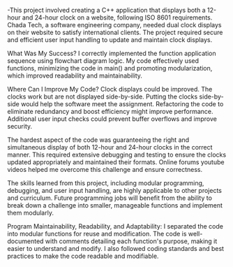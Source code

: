 -This project involved creating a C++ application that displays both a 12-hour and 24-hour clock on a website, following ISO 8601 requirements. Chada Tech, a software engineering company, needed dual clock displays on their website to satisfy international clients. The project required secure and efficient user input handling to update and maintain clock displays.

What Was My Success?
I correctly implemented the function application sequence using flowchart diagram logic. My code effectively used functions, minimizing the code in main() and promoting modularization, which improved readability and maintainability.

Where Can I Improve My Code?
Clock displays could be improved. The clocks work but are not displayed side-by-side. Putting the clocks side-by-side would help the software meet the assignment. Refactoring the code to eliminate redundancy and boost efficiency might improve performance. Additional user input checks could prevent buffer overflows and improve security.

The hardest aspect of the code was guaranteeing the right and simultaneous display of both 12-hour and 24-hour clocks in the correct manner. This required extensive debugging and testing to ensure the clocks updated appropriately and maintained their formats. Online forums youtube videos helped me overcome this challenge and ensure correctness.

The skills learned from this project, including modular programming, debugging, and user input handling, are highly applicable to other projects and curriculum. Future programming jobs will benefit from the ability to break down a challenge into smaller, manageable functions and implement them modularly.

Program Maintainability, Readability, and Adaptability: I separated the code into modular functions for reuse and modification. The code is well-documented with comments detailing each function's purpose, making it easier to understand and modify. I also followed coding standards and best practices to make the code readable and modifiable.
